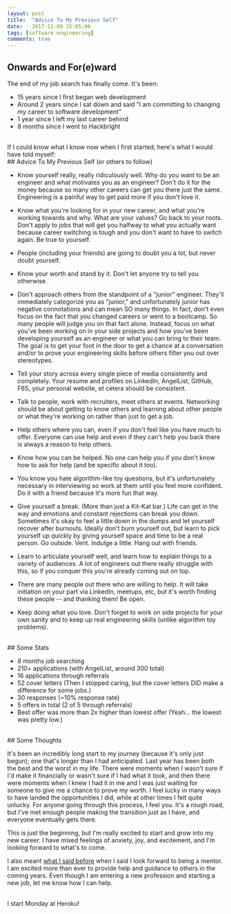 ```yaml
---
layout: post
title:  "Advice To My Previous Self"
date:   2017-12-09 15:05:00
tags: [software engineering]
comments: true
---
```



## Onwards and For(e)ward

The end of my job search has finally come. It's been:

- 15 years since I first began web development
- Around 2 years since I sat down and said "I am committing to changing my career to software development"
- 1 year since I left my last career behind
- 8 months since I went to Hackbright

<br>
If I could know what I know now when I first started, here's what I would have told myself:

<br>
## Advice To My Previous Self (or others to follow)

- Know yourself really, really ridiculously well. Why do you want to be an engineer and what motivates you as an engineer? Don't do it for the money because so many other careers can get you there just the same. Engineering is a painful way to get paid more if you don't love it.

- Know what you're looking for in your new career, and what you're working towards and why. What are your values? Go back to your roots. Don't apply to jobs that will get you halfway to what you actually want because career switching is tough and you don't want to have to switch again. Be true to yourself.

- People (including your friends) are going to doubt you a lot, but never doubt yourself.

- Know your worth and stand by it. Don't let anyone try to tell you otherwise.

- Don't approach others from the standpoint of a "junior" engineer. They'll immediately categorize you as "junior," and unfortunately junior has negative connotations and can mean SO many things. In fact, don't even focus on the fact that you changed careers or went to a bootcamp. So many people will judge you on that fact alone. Instead, focus on what you've been working on in your side projects and how you've been developing yourself as an engineer or what you can bring to their team. The goal is to get your foot in the door to get a chance at a conversation and/or to prove your engineering skills before others filter you out over stereotypes.

- Tell your story across every single piece of media consistently and completely. Your resume and profiles on LinkedIn, AngelList, GitHub, F6S, your personal website, et cetera should be consistent.

- Talk to people, work with recruiters, meet others at events. Networking should be about getting to know others and learning about other people or what they're working on rather than just to get a job.

- Help others where you can, even if you don't feel like you have much to offer. Everyone can use help and even if they can't help you back there is always a reason to help others.

- Know how you can be helped. No one can help you if you don't know how to ask for help (and be specific about it too).

- You know you hate algorithm-like toy questions, but it's unfortunately necessary in interviewing so work at them until you feel more confident. Do it with a friend because it's more fun that way.

- Give yourself a break. (More than just a Kit-Kat bar.) Life can get in the way and emotions and constant rejections can break you down. Sometimes it's okay to feel a little down in the dumps and let yourself recover after burnouts. Ideally don't burn yourself out, but learn to pick yourself up quickly by giving yourself space and time to be a real person. Go outside. Vent. Indulge a little. Hang out with friends.

- Learn to articulate yourself well, and learn how to explain things to a variety of audiences. A lot of engineers out there really struggle with this, so if you conquer this you're already coming out on top.

- There are many people out there who are willing to help. It will take initiation on your part via LinkedIn, meetups, etc, but it's worth finding these people -- and thanking them! Be open.

- Keep doing what you love. Don't forget to work on side projects for your own sanity and to keep up real engineering skills (unlike algorithm toy problems).


<br>
## Some Stats

- 8 months job searching
- 210+ applications (with AngelList, around 300 total)
- 16 applications through referrals
- 52 cover letters (Then I stopped caring, but the cover letters DID make a difference for some jobs.)
- 30 responses (~10% response rate)
- 5 offers in total (2 of 5 through referrals)
- Best offer was more than 2x higher than lowest offer (Yeah... the lowest was pretty low.)


<br>
## Some Thoughts

It's been an incredibly long start to my journey (because it's only just begun); one that's longer than I had anticipated. Last year has been both the best and the worst in my life. There were moments when I wasn't sure if I'd make it financially or wasn't sure if I had what it took, and then there were moments when I knew I had it in me and I was just waiting for someone to give me a chance to prove my worth. I feel lucky in many ways to have landed the opportunities I did, while at other times I felt quite unlucky. For anyone going through this process, I feel you. It's a rough road, but I've met enough people making the transition just as I have, and everyone eventually gets there.

This is just the beginning, but I'm really excited to start and grow into my new career. I have mixed feelings of anxiety, joy, and excitement, and I'm looking forward to what's to come.

I also meant [what I said before][help-others] when I said I look forward to being a mentor. I am excited more than ever to provide help and guidance to others in the coming years. Even though I am entering a new profession and starting a new job, let me know how I can help.

<br>
I start Monday at Heroku!





[help-others]: https://jttyeung.github.io/2017/10/02/update-on-my-journey.html

